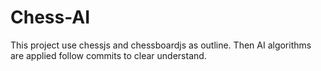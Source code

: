 # Chess-AI

This project use chessjs and chessboardjs as outline. Then AI algorithms are applied follow commits to clear understand.
